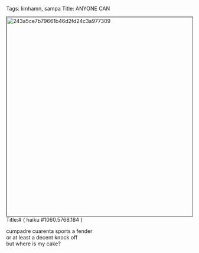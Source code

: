 Tags: limhamn, sampa
Title: ANYONE CAN  
  
<p><img src="https://objects.hbvu.su/blotpix/2013/03/07.jpeg" width=540 height=540 alt="243a5ce7b79661b46d2fd24c3a977309" border=1>  
Title:# ( haiku #1060.5768.184 )  
  
cumpadre cuarenta sports a fender  
or at least a decent knock off  
but where is my cake?  
